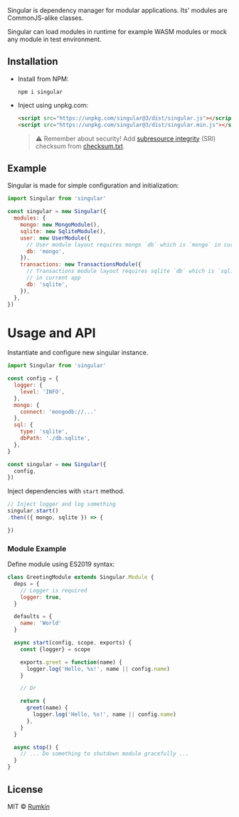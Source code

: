 Singular is dependency manager for modular applications. Its' modules are
CommonJS-alike classes.

Singular can load modules in runtime for example WASM modules or mock any module
in test environment.

## Installation

* Install from NPM:

  ```shell
  npm i singular
  ```
* Inject using unpkg.com:

  ```html
  <script src="https://unpkg.com/singular@3/dist/singular.js"></script>
  <script src="https://unpkg.com/singular@3/dist/singular.min.js"></script>
  ```
  > ⚠️ Remember about security! Add [subresource integrity](https://developer.mozilla.org/en-US/docs/Web/Security/Subresource_Integrity) (SRI) checksum
  > from [checksum.txt](https://unpkg.com/singular@3/dist/checksum.txt).

## Example

Singular is made for simple configuration and initialization:

```javascript
import Singular from 'singular'

const singular = new Singular({
  modules: {
    mongo: new MongoModule(),
    sqlite: new SqliteModule(),
    user: new UserModule({
      // User module layout requires mongo `db` which is `mongo` in current app
      db: 'mongo',
    }),
    transactions: new TransactionsModule({
      // Transactions module layout requires sqlite `db` which is `sqlite`
      // in current app
      db: 'sqlite',
    }),
  },
})
```

Usage and API
===

Instantiate and configure new singular instance.

```javascript
import Singular from 'singular'

const config = {
  logger: {
    level: 'INFO',
  },
  mongo: {
    connect: 'mongodb://...'
  },
  sql: {
    type: 'sqlite',
    dbPath: './db.sqlite',
  },
}

const singular = new Singular({
  config,
})
```

Inject dependencies with `start` method.

```javascript
// Inject logger and log something
singular.start()
.then(({ mongo, sqlite }) => {

})
```

### Module Example

Define module using ES2019 syntax:

```javascript
class GreetingModule extends Singular.Module {
  deps = {
    // Logger is required
    logger: true,
  }

  defaults = {
    name: 'World'
  }

  async start(config, scope, exports) {
    const {logger} = scope

    exports.greet = function(name) {
      logger.log('Hello, %s!', name || config.name)
    }

    // Or

    return {
      greet(name) {
        logger.log('Hello, %s!', name || config.name)
      },
    }
  }

  async stop() {
    // ... Do something to shutdown module gracefully ...
  }
}
```

## License

MIT © [Rumkin](https://rumk.in)
